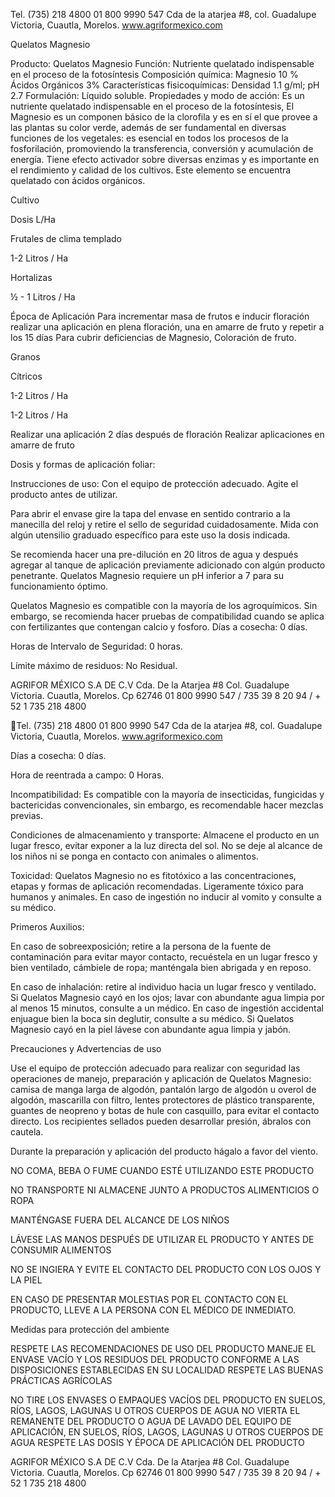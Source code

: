 Tel. (735) 218 4800
01 800 9990 547
Cda de la atarjea #8, col. Guadalupe Victoria,
Cuautla, Morelos.
www.agriformexico.com

Quelatos Magnesio

Producto: Quelatos Magnesio
Función: Nutriente quelatado indispensable en el proceso de la fotosíntesis
Composición química: Magnesio 10 % Ácidos Orgánicos 3%
Características fisicoquímicas: Densidad 1.1 g/ml; pH 2.7
Formulación: Líquido soluble.
Propiedades  y  modo  de  acción:  Es  un  nutriente  quelatado  indispensable  en  el  proceso de  la  fotosíntesis,  El
Magnesio es un componen básico de la clorofila y es en sí el que provee a las plantas su color verde, además de
ser  fundamental  en  diversas  funciones  de  los  vegetales:  es  esencial  en  todos  los  procesos  de  la  fosforilación,
promoviendo  la  transferencia,  conversión  y  acumulación  de  energía.  Tiene  efecto  activador  sobre  diversas
enzimas y es importante en el rendimiento y calidad de los cultivos. Este elemento se encuentra quelatado con
ácidos orgánicos.

Cultivo

 Dosis L/Ha

Frutales de clima templado

1-2 Litros / Ha

Hortalizas

½ - 1 Litros / Ha

Época de Aplicación
Para incrementar masa de frutos e inducir
floración  realizar  una  aplicación  en  plena
floración, una en amarre de fruto y repetir
a los 15 días
 Para cubrir deficiencias de Magnesio,
Coloración de fruto.

Granos

Cítricos

1-2 Litros / Ha

1-2 Litros / Ha

Realizar una aplicación 2 días después de
floración
Realizar aplicaciones en amarre de fruto

Dosis y formas de aplicación foliar:

Instrucciones de uso: Con el equipo de protección adecuado. Agite el producto antes de utilizar.

Para  abrir  el  envase  gire  la  tapa  del  envase  en  sentido  contrario  a  la  manecilla  del  reloj  y  retire  el  sello  de
seguridad cuidadosamente. Mida con algún utensilio graduado específico para este uso la dosis indicada.

Se  recomienda  hacer  una  pre-dilución  en  20  litros  de  agua  y  después  agregar  al  tanque  de  aplicación
previamente adicionado con algún producto penetrante. Quelatos Magnesio requiere un pH inferior a 7 para su
funcionamiento óptimo.

Quelatos  Magnesio  es  compatible  con  la  mayoría  de  los  agroquímicos.  Sin  embargo,  se  recomienda  hacer
pruebas de compatibilidad cuando se aplica con fertilizantes que contengan calcio y fosforo.
Días a cosecha: 0 días.

Horas de Intervalo de Seguridad: 0 horas.

Límite máximo de residuos: No Residual.

AGRIFOR MÉXICO S.A DE C.V
Cda. De la Atarjea #8 Col. Guadalupe Victoria. Cuautla, Morelos. Cp 62746
01 800 9990 547 / 735 39 8 20 94 / + 52 1 735 218 4800

Tel. (735) 218 4800
01 800 9990 547
Cda de la atarjea #8, col. Guadalupe Victoria,
Cuautla, Morelos.
www.agriformexico.com

Días a cosecha: 0 días.

Hora de reentrada a campo: 0 Horas.

Incompatibilidad: Es compatible con la mayoría de insecticidas, fungicidas y bactericidas convencionales, sin
embargo, es recomendable hacer mezclas previas.

Condiciones de almacenamiento y transporte: Almacene el producto en un lugar fresco, evitar exponer a la luz
directa del sol. No se deje al alcance de los niños ni se ponga en contacto con animales o alimentos.

Toxicidad:  Quelatos  Magnesio  no  es  fitotóxico  a  las  concentraciones,  etapas  y  formas  de  aplicación
recomendadas.  Ligeramente  tóxico  para  humanos  y  animales.  En  caso  de  ingestión  no  inducir  al  vomito  y
consulte a su médico.

Primeros Auxilios:

En  caso  de  sobreexposición;  retire  a  la  persona  de  la  fuente  de  contaminación  para  evitar  mayor  contacto,
recuéstela en un lugar fresco y bien ventilado, cámbiele de ropa; manténgala bien abrigada y en reposo.

En caso de inhalación: retire al individuo hacia un lugar fresco y ventilado. Si Quelatos Magnesio cayó en los
ojos; lavar con abundante agua limpia por al menos 15 minutos, consulte a un médico. En caso de ingestión
accidental enjuague bien la boca sin deglutir, consulte a su médico. Si Quelatos Magnesio cayó en la piel lávese
con abundante agua limpia y jabón.

Precauciones y Advertencias de uso

Use el equipo de protección adecuado para realizar con seguridad las operaciones de manejo, preparación y
aplicación de Quelatos Magnesio: camisa de manga larga de algodón, pantalón largo de algodón u overol de
algodón, mascarilla con filtro, lentes protectores de plástico transparente, guantes de neopreno y botas de hule
con casquillo, para evitar el contacto directo. Los recipientes sellados pueden desarrollar presión, ábralos con
cautela.

Durante la preparación y aplicación del producto hágalo a favor del viento.

NO COMA, BEBA O FUME CUANDO ESTÉ UTILIZANDO ESTE PRODUCTO

NO TRANSPORTE NI ALMACENE JUNTO A PRODUCTOS ALIMENTICIOS O ROPA

MANTÉNGASE FUERA DEL ALCANCE DE LOS NIÑOS

LÁVESE LAS MANOS DESPUÉS DE UTILIZAR EL PRODUCTO Y ANTES DE CONSUMIR ALIMENTOS

NO SE INGIERA Y EVITE EL CONTACTO DEL PRODUCTO CON LOS OJOS Y LA PIEL

EN CASO DE PRESENTAR MOLESTIAS POR EL CONTACTO CON EL PRODUCTO, LLEVE A LA PERSONA CON EL MÉDICO DE
INMEDIATO.

Medidas para protección del ambiente

RESPETE LAS RECOMENDACIONES DE USO DEL PRODUCTO MANEJE EL ENVASE VACÍO Y LOS RESIDUOS DEL PRODUCTO
CONFORME A LAS DISPOSICIONES ESTABLECIDAS EN SU LOCALIDAD RESPETE LAS BUENAS PRÁCTICAS AGRÍCOLAS

NO TIRE LOS ENVASES O EMPAQUES VACÍOS DEL PRODUCTO EN SUELOS, RÍOS, LAGOS, LAGUNAS U OTROS CUERPOS DE
AGUA  NO  VIERTA  EL  REMANENTE  DEL  PRODUCTO  O  AGUA  DE  LAVADO  DEL  EQUIPO  DE APLICACIÓN,  EN  SUELOS,  RÍOS,
LAGOS, LAGUNAS U OTROS CUERPOS DE AGUA RESPETE LAS DOSIS Y ÉPOCA DE APLICACIÓN DEL PRODUCTO

AGRIFOR MÉXICO S.A DE C.V
Cda. De la Atarjea #8 Col. Guadalupe Victoria. Cuautla, Morelos. Cp 62746
01 800 9990 547 / 735 39 8 20 94 / + 52 1 735 218 4800

